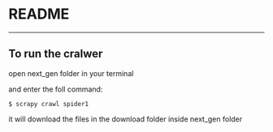 # README #


---
## To run the cralwer
open next_gen folder in your terminal 

and enter the foll command:
```
$ scrapy crawl spider1
```

it will download the files in the download folder inside next_gen folder 


